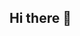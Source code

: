 ## Hi there 👋

<!--
**cailopes/cailopes** is a ✨ _special_ ✨ repository because its `README.md` (this file) appears on your GitHub profile.

Here are some ideas to get you started:

- 🔭 Eu atualmente sou estudante do <a href='ttp://www.pbpatobranco.seed.pr.gov.br/modules/noticias/'> CEPB </html>
- 🌱 Estou aprendendo Linguagem JavaScript,  criando meu perfil no GitHub
- 👯 I’m looking to collaborate on ...
- 🤔 I’m looking for help with ...
- 💬 Ask me about ...
- 📫 How to reach me: ...
- 😄 Pronouns: ...
- ⚡ Fun fact: ...
-->
